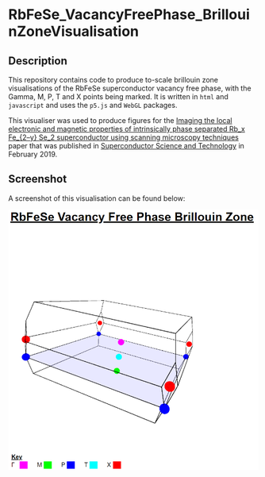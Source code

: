 # RbFeSe_VacancyFreePhase_BrillouinZoneVisualisation

## Description
This repository contains code to produce to-scale brillouin zone visualisations of the RbFeSe superconductor vacancy free phase, with the Gamma, M, P, T and X points being marked. It is written in `html` and `javascript` and uses the `p5.js` and `WebGL` packages.
 

This visualiser was used to produce figures for the [Imaging the local electronic and magnetic properties of intrinsically phase separated Rb_x Fe_{2–y} Se_2 superconductor using scanning microscopy techniques](https://iopscience.iop.org/article/10.1088/1361-6668/aaffa8)
paper that was published in [Superconductor Science and Technology](https://iopscience.iop.org/journal/0953-2048) in February 2019.

## Screenshot

A screenshot of this visualisation can be found below:

![Image of Brillouin Zone visualiation](https://github.com/domherriott/RbFeSe_VacancyFreePhase_BrillouinZoneVisualisation/blob/master/RbFeSe%20VFP%20BZ%20Screenshot.png)
